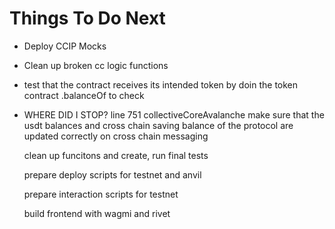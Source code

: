 # Things To Do Next

- Deploy CCIP Mocks

- Clean up broken cc logic functions
- test that the contract receives its intended token by doin the token contract .balanceOf to check

- WHERE DID I STOP?
  line 751 collectiveCoreAvalanche
  make sure that the usdt balances and cross chain saving balance of the protocol are updated correctly on cross chain messaging

  clean up funcitons and create, run final tests

  prepare deploy scripts for testnet and anvil

  prepare interaction scripts for testnet

  build frontend with wagmi and rivet
